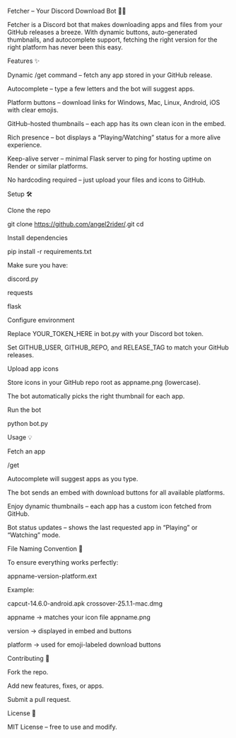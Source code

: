 Fetcher – Your Discord Download Bot 🚀💾

Fetcher is a Discord bot that makes downloading apps and files from your GitHub releases a breeze. With dynamic buttons, auto-generated thumbnails, and autocomplete support, fetching the right version for the right platform has never been this easy.

Features ✨

Dynamic /get command – fetch any app stored in your GitHub release.

Autocomplete – type a few letters and the bot will suggest apps.

Platform buttons – download links for Windows, Mac, Linux, Android, iOS with clear emojis.

GitHub-hosted thumbnails – each app has its own clean icon in the embed.

Rich presence – bot displays a “Playing/Watching” status for a more alive experience.

Keep-alive server – minimal Flask server to ping for hosting uptime on Render or similar platforms.

No hardcoding required – just upload your files and icons to GitHub.

Setup 🛠️

Clone the repo

git clone https://github.com/angel2rider/<your-repo-name>.git
cd <your-repo-name>


Install dependencies

pip install -r requirements.txt


Make sure you have:

discord.py

requests

flask

Configure environment

Replace YOUR_TOKEN_HERE in bot.py with your Discord bot token.

Set GITHUB_USER, GITHUB_REPO, and RELEASE_TAG to match your GitHub releases.

Upload app icons

Store icons in your GitHub repo root as appname.png (lowercase).

The bot automatically picks the right thumbnail for each app.

Run the bot

python bot.py

Usage 💡

Fetch an app

/get <appname>


Autocomplete will suggest apps as you type.

The bot sends an embed with download buttons for all available platforms.

Enjoy dynamic thumbnails – each app has a custom icon fetched from GitHub.

Bot status updates – shows the last requested app in “Playing” or “Watching” mode.

File Naming Convention 📂

To ensure everything works perfectly:

appname-version-platform.ext


Example:

capcut-14.6.0-android.apk
crossover-25.1.1-mac.dmg


appname → matches your icon file appname.png

version → displayed in embed and buttons

platform → used for emoji-labeled download buttons

Contributing 🤝

Fork the repo.

Add new features, fixes, or apps.

Submit a pull request.

License 📝

MIT License – free to use and modify.
